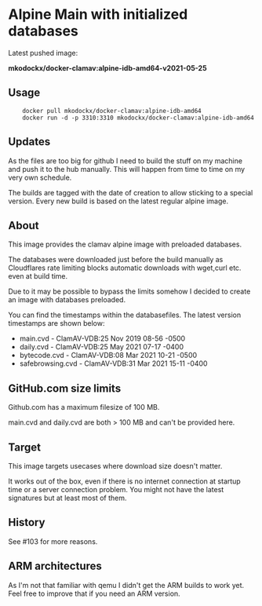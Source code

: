 # Alpine Main with initialized databases

Latest pushed image:

**mkodockx/docker-clamav:alpine-idb-amd64-v2021-05-25**

## Usage

```
    docker pull mkodockx/docker-clamav:alpine-idb-amd64
    docker run -d -p 3310:3310 mkodockx/docker-clamav:alpine-idb-amd64
```

## Updates

As the files are too big for github I need to build the stuff on my machine and push it to the hub manually. This will happen from time to time on my very own schedule.

The builds are tagged with the date of creation to allow sticking to a special version. Every new build is based on the latest regular alpine image.

## About

This image provides the clamav alpine image with preloaded databases.

The databases were downloaded just before the build manually as Cloudflares rate limiting blocks automatic downloads with wget,curl etc. even at build time.

Due to it may be possible to bypass the limits somehow I decided to create an image with databases preloaded.

You can find the timestamps within the databasefiles. The latest version timestamps are shown below:
- main.cvd - ClamAV-VDB:25 Nov 2019 08-56 -0500
- daily.cvd - ClamAV-VDB:25 May 2021 07-17 -0400
- bytecode.cvd - ClamAV-VDB:08 Mar 2021 10-21 -0500
- safebrowsing.cvd - ClamAV-VDB:31 Mar 2021 15-11 -0400

## GitHub.com size limits
Github.com has a maximum filesize of 100 MB.

main.cvd and daily.cvd are both > 100 MB and can't be provided here.

## Target

This image targets usecases where download size doesn't matter. 

It works out of the box, even if there is no internet connection at startup time or a server connection problem. You might not have the latest signatures but at least most of them.

## History

See #103 for more reasons.

## ARM architectures

As I'm not that familiar with qemu I didn't get the ARM builds to work yet. Feel free to improve that if you need an ARM version.
